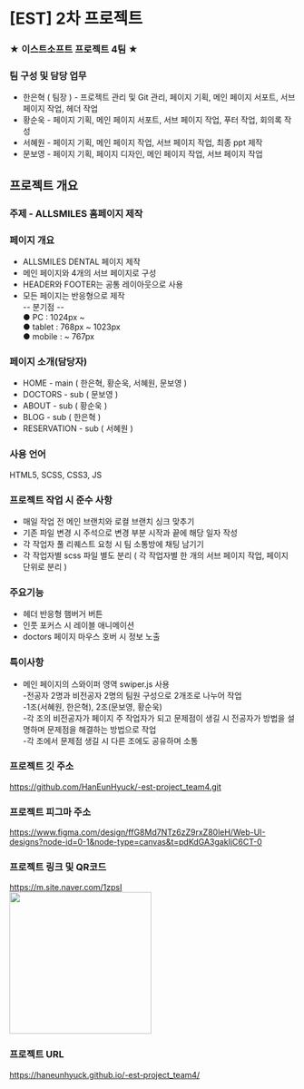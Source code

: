 # [EST] 2차 프로젝트
### ★ 이스트소프트 프로젝트 4팀 ★
### 팀 구성 및 담당 업무
- 한은혁 ( 팀장 ) - 프로젝트 관리 및 Git 관리, 페이지 기획, 메인 페이지 서포트, 서브 페이지 작업, 헤더 작업
- 황순욱 - 페이지 기획, 메인 페이지 서포트, 서브 페이지 작업, 푸터 작업, 회의록 작성
- 서혜원 - 페이지 기획, 메인 페이지 작업, 서브 페이지 작업, 최종 ppt 제작
- 문보영 - 페이지 기획, 페이지 디자인, 메인 페이지 작업, 서브 페이지 작업

## 프로젝트 개요
### 주제 - ALLSMILES 홈페이지 제작
### 페이지 개요
- ALLSMILES DENTAL 페이지 제작  
- 메인 페이지와 4개의 서브 페이지로 구성  
- HEADER와 FOOTER는 공통 레이아웃으로 사용  
- 모든 페이지는 반응형으로 제작  
-- 분기점 --  
● PC : 1024px ~  
● tablet : 768px ~ 1023px  
● mobile : ~ 767px

### 페이지 소개(담당자)
- HOME - main ( 한은혁, 황순욱, 서혜원, 문보영 )
- DOCTORS - sub ( 문보영 )
- ABOUT - sub ( 황순욱 )
- BLOG - sub ( 한은혁 )
- RESERVATION - sub ( 서혜원 )

### 사용 언어
HTML5, SCSS, CSS3, JS

### 프로젝트 작업 시 준수 사항
- 매일 작업 전 메인 브랜치와 로컬 브랜치 싱크 맞추기
- 기존 파일 변경 시 주석으로 변경 부분 시작과 끝에 해당 일자 작성
- 각 작업자 풀 리퀘스트 요청 시 팀 소통방에 채팅 남기기
- 각 작업자별 scss 파일 별도 분리 ( 각 작업자별 한 개의 서브 페이지 작업, 페이지 단위로 분리 )

### 주요기능
- 헤더 반응형 햄버거 버튼
- 인풋 포커스 시 레이블 애니메이션
- doctors 페이지 마우스 호버 시 정보 노출

### 특이사항
- 메인 페이지의 스와이퍼 영역 swiper.js 사용  
 -전공자 2명과 비전공자 2명의 팀원 구성으로 2개조로 나누어 작업  
 -1조(서혜원, 한은혁), 2조(문보영, 황순욱)  
 -각 조의 비전공자가 페이지 주 작업자가 되고 문제점이 생길 시 전공자가 방법을 설명하며 문제점을 해결하는 방법으로 작업  
 -각 조에서 문제점 생길 시 다른 조에도 공유하며 소통

### 프로젝트 깃 주소
https://github.com/HanEunHyuck/-est-project_team4.git

### 프로젝트 피그마 주소
https://www.figma.com/design/ffG8Md7NTz6zZ9rxZ80leH/Web-UI-designs?node-id=0-1&node-type=canvas&t=pdKdGA3gakIjC6CT-0

### 프로젝트 링크 및 QR코드
https://m.site.naver.com/1zpsI  
<img src="https://github.com/user-attachments/assets/5b83ede9-5a84-4cce-aeb1-9622e7372c62" width="250">

### 프로젝트 URL
https://haneunhyuck.github.io/-est-project_team4/